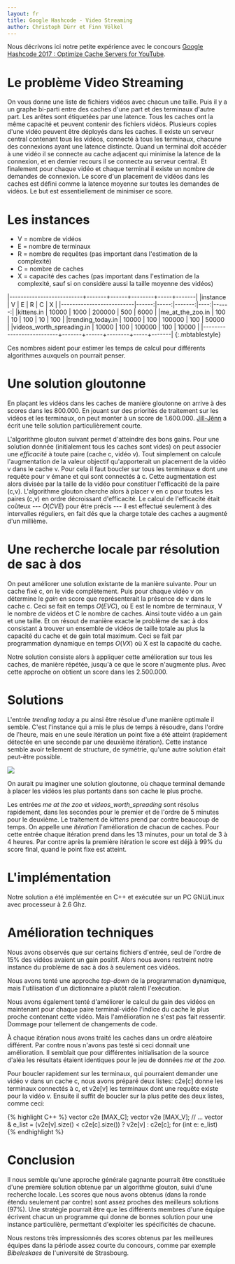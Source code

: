 ```yaml
---
layout: fr
title: Google Hashcode - Video Streaming
author: Christoph Dürr et Finn Völkel
---
```


Nous décrivons ici notre petite expérience avec le concours [Google Hashcode 2017 : Optimize Cache Servers for YouTube](https://hashcode.withgoogle.com/past_editions.html).

# Le problème Video Streaming

On vous donne une liste de fichiers vidéos avec chacun une taille.  Puis il y a un graphe bi-parti entre des caches d'une part et des terminaux d'autre part.  Les arêtes sont étiquetées par une latence.  Tous les caches ont la même capacité et peuvent contenir des fichiers vidéos.  Plusieurs copies d'une vidéo peuvent être déployés dans les caches.  Il existe un serveur central contenant tous les vidéos, connecté à tous les terminaux, chacune des connexions ayant une latence distincte.  Quand un terminal doit accéder à une vidéo il se connecte au cache adjacent qui minimise la latence de la connexion, et en dernier recours il se connecte au serveur central.
Et finalement pour chaque vidéo et chaque terminal il existe un nombre de demandes de connexion.
Le score d'un placement de vidéos dans les caches est défini comme la latence moyenne sur toutes les demandes de vidéos.  Le but est essentiellement de minimiser ce score.

# Les instances


- V = nombre de vidéos
- E = nombre de terminaux
- R = nombre de requêtes (pas important dans l'estimation de la complexité)
- C = nombre de caches
- X = capacité des caches (pas important dans l'estimation de la complexité, sauf si on considère aussi la taille moyenne des vidéos)

|--------------------------+-------+------+--------+-----+-------|
|instance                  |     V |    E |      R |   C |     X |
|--------------------------|------:|-----:|-------:|----:|------:|
|kittens.in                | 10000 | 1000 | 200000 | 500 |  6000 |
|me_at_the_zoo.in          |   100 |   10 |    100 |  10 |   100 |
|trending_today.in         | 10000 |  100 | 100000 | 100 | 50000 |
|videos_worth_spreading.in | 10000 |  100 | 100000 | 100 | 10000 |
|--------------------------+-------+------+--------+-----+-------|
{:.mbtablestyle}

Ces nombres aident pour estimer les temps de calcul pour différents algorithmes auxquels on pourrait penser.

# Une solution gloutonne

En plaçant les vidéos dans les caches de manière gloutonne on arrive à des scores dans les 800.000.  En jouant sur des priorités de traitement sur les vidéos et les terminaux, on peut monter à un score de 1.600.000.  [Jill-Jênn](https://github.com/jilljenn/hashcode2017/blob/master/try.py) a écrit une telle solution particulièrement courte.

L'algorithme glouton suivant permet d'atteindre des bons gains.  Pour une solution donnée (initialement tous les caches sont vides) on peut associer une *efficacité* à toute paire (cache c, vidéo v).  Tout simplement on calcule l'augmentation de la valeur objectif qu'apporterait un placement de la vidéo v dans le cache v.  Pour cela il faut boucler sur tous les terminaux e dont une requête pour v émane et qui sont connectés à c.  Cette augmentation est alors divisée par la taille de la vidéo pour constituer l'efficacité de la paire (c,v).  L'algorithme glouton cherche alors à placer v en c pour toutes les paires (c,v) en ordre décroissant d'efficacité.  Le calcul de l'efficacité était coûteux --- $O(CVE)$ pour être précis --- il est effectué seulement à des intervalles réguliers, en fait dés que la charge totale des caches a augmenté d'un millième.

# Une recherche locale par résolution de sac à dos

On peut améliorer une solution existante de la manière suivante. Pour un cache fixé c, on le vide complètement. Puis pour chaque vidéo v on détermine le *gain* en score que représenterait la présence de v dans le cache c. Ceci se fait en temps $O(EVC)$, où E est le nombre de terminaux, V le nombre de vidéos et C le nombre de caches. Ainsi toute vidéo a un gain et une taille. Et on résout de manière exacte le problème de sac à dos consistant à trouver un ensemble de vidéos de taille totale au plus la capacité du cache et de gain total maximum. Ceci se fait par programmation dynamique en temps $O(VX)$ où X est la capacité du cache.

Notre solution consiste alors à appliquer cette amélioration sur tous les caches, de manière répétée, jusqu'à ce que le score n'augmente plus.  Avec cette approche on obtient un score dans les 2.500.000.

# Solutions

L'entrée *trending today* a pu ainsi être résolue d'une manière optimale il semble. C'est l'instance qui a mis le plus de temps à résoudre, dans l'ordre de l'heure, mais en une seule itération un point fixe a été atteint (rapidement détectée en une seconde par une deuxième itération). Cette instance semble avoir tellement de structure, de symétrie, qu'une autre solution était peut-être possible.

![]({{site.baseurl}}/images/trending-today.png)

On aurait pu imaginer une solution gloutonne, où chaque terminal demande à placer les vidéos les plus portants dans son cache le plus proche.

Les entrées *me at the zoo*  et *videos_worth_spreading* sont résolus rapidement, dans les secondes pour le premier et de l'ordre de 5 minutes pour le deuxième.  Le traitement de *kittens* prend par contre beaucoup de temps.  On appelle une *itération* l'amélioration de chacun de caches. Pour cette entrée chaque itération prend dans les 13 minutes, pour un total de 3 à 4 heures. Par contre après la première itération le score est déjà à 99% du score final, quand le point fixe est atteint.

# L'implémentation

Notre solution a été implémentée en C++ et exécutée sur un PC GNU/Linux avec processeur à 2.6 Ghz.

# Amélioration techniques

Nous avons observés que sur certains fichiers d'entrée, seul de l'ordre de 15% des vidéos avaient un gain positif.  Alors nous avons restreint notre instance du problème de sac à dos à seulement ces vidéos.

Nous avons tenté une approche *top-down* de la programmation dynamique, mais l'utilisation d'un dictionnaire a plutôt ralenti l'exécution.

Nous avons également tenté d'améliorer le calcul du gain des vidéos en maintenant pour chaque paire terminal-vidéo l'indice du cache le plus proche contenant cette vidéo.  Mais l'amélioration ne s'est pas fait ressentir.  Dommage pour tellement de changements de code.

À chaque itération nous avons traité les caches dans un ordre aléatoire différent.  Par contre nous n'avons pas testé si ceci donnait une amélioration.  Il semblait que pour différentes initialisation de la source d'aléa les résultats étaient identiques pour le jeu de données *me at the zoo*.

Pour boucler rapidement sur les terminaux, qui pourraient demander une vidéo v dans un cache c, nous avons préparé deux listes: c2e[c] donne les terminaux connectés à c, et v2e[v] les terminaux dont une requête existe pour la vidéo v. Ensuite il suffit de boucler sur la plus petite des deux listes, comme ceci:

{% highlight C++ %}
vector<int> c2e [MAX_C];
vector<int> v2e [MAX_V];
// ...
    vector<int> & e_list = (v2e[v].size() < c2e[c].size()) ? v2e[v] : c2e[c];
    for (int e: e_list)
{% endhighlight %}

# Conclusion

Il nous semble qu'une approche générale gagnante pourrait être constituée d'une première solution obtenue par un algorithme glouton, suivi d'une recherche locale.  Les scores que nous avons obtenus (dans la ronde étendu seulement par contre) sont assez proches des meilleurs solutions (97%).  Une stratégie pourrait être que les différents membres d'une équipe écrivent chacun un programme qui donne de bonnes solution pour une instance particulière, permettant d'exploiter les spécificités de chacune.

Nous restons très impressionnés des scores obtenus par les meilleures équipes dans la période assez courte du concours, comme par exemple *Bibeleskaes* de l'université de Strasbourg.
